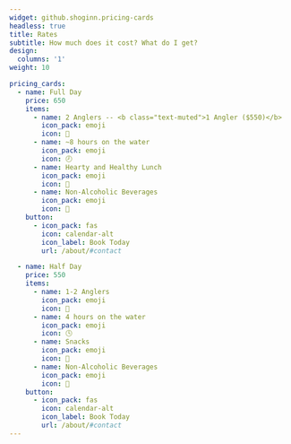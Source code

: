 ```yaml
---
widget: github.shoginn.pricing-cards
headless: true
title: Rates
subtitle: How much does it cost? What do I get?
design:
  columns: '1'
weight: 10

pricing_cards:
  - name: Full Day
    price: 650
    items:
      - name: 2 Anglers -- <b class="text-muted">1 Angler ($550)</b>
        icon_pack: emoji
        icon: 🎣
      - name: ~8 hours on the water
        icon_pack: emoji
        icon: 🕗
      - name: Hearty and Healthy Lunch
        icon_pack: emoji
        icon: 🧺
      - name: Non-Alcoholic Beverages
        icon_pack: emoji
        icon: 🥤
    button:
      - icon_pack: fas
        icon: calendar-alt
        icon_label: Book Today
        url: /about/#contact

  - name: Half Day
    price: 550
    items:
      - name: 1-2 Anglers
        icon_pack: emoji
        icon: 🎣
      - name: 4 hours on the water
        icon_pack: emoji
        icon: 🕓
      - name: Snacks
        icon_pack: emoji
        icon: 🥨
      - name: Non-Alcoholic Beverages
        icon_pack: emoji
        icon: 🥤
    button:
      - icon_pack: fas
        icon: calendar-alt
        icon_label: Book Today
        url: /about/#contact
---
```

